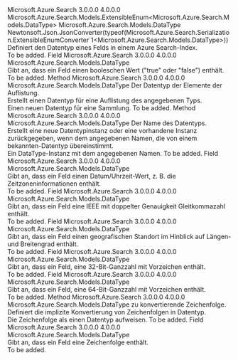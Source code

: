 <Type Name="DataType" FullName="Microsoft.Azure.Search.Models.DataType">
  <TypeSignature Language="C#" Value="public sealed class DataType : Microsoft.Azure.Search.Models.ExtensibleEnum&lt;Microsoft.Azure.Search.Models.DataType&gt;" />
  <TypeSignature Language="ILAsm" Value=".class public auto ansi sealed beforefieldinit DataType extends Microsoft.Azure.Search.Models.ExtensibleEnum`1&lt;class Microsoft.Azure.Search.Models.DataType&gt;" />
  <TypeSignature Language="DocId" Value="T:Microsoft.Azure.Search.Models.DataType" />
  <TypeSignature Language="VB.NET" Value="Public NotInheritable Class DataType&#xA;Inherits ExtensibleEnum(Of DataType)" />
  <TypeSignature Language="F#" Value="type DataType = class&#xA;    inherit ExtensibleEnum&lt;DataType&gt;" />
  <AssemblyInfo>
    <AssemblyName>Microsoft.Azure.Search</AssemblyName>
    <AssemblyVersion>3.0.0.0</AssemblyVersion>
    <AssemblyVersion>4.0.0.0</AssemblyVersion>
  </AssemblyInfo>
  <Base>
    <BaseTypeName>Microsoft.Azure.Search.Models.ExtensibleEnum&lt;Microsoft.Azure.Search.Models.DataType&gt;</BaseTypeName>
    <BaseTypeArguments>
      <BaseTypeArgument TypeParamName="T">Microsoft.Azure.Search.Models.DataType</BaseTypeArgument>
    </BaseTypeArguments>
  </Base>
  <Interfaces />
  <Attributes>
    <Attribute>
      <AttributeName>Newtonsoft.Json.JsonConverter(typeof(Microsoft.Azure.Search.Serialization.ExtensibleEnumConverter`1&lt;Microsoft.Azure.Search.Models.DataType&gt;))</AttributeName>
    </Attribute>
  </Attributes>
  <Docs>
    <summary>
            Definiert den Datentyp eines Felds in einem Azure Search-Index.
            </summary>
    <remarks>To be added.</remarks>
  </Docs>
  <Members>
    <Member MemberName="Boolean">
      <MemberSignature Language="C#" Value="public static readonly Microsoft.Azure.Search.Models.DataType Boolean;" />
      <MemberSignature Language="ILAsm" Value=".field public static initonly class Microsoft.Azure.Search.Models.DataType Boolean" />
      <MemberSignature Language="DocId" Value="F:Microsoft.Azure.Search.Models.DataType.Boolean" />
      <MemberSignature Language="VB.NET" Value="Public Shared ReadOnly Boolean As DataType " />
      <MemberSignature Language="F#" Value=" staticval mutable Boolean : Microsoft.Azure.Search.Models.DataType" Usage="Microsoft.Azure.Search.Models.DataType.Boolean" />
      <MemberType>Field</MemberType>
      <AssemblyInfo>
        <AssemblyName>Microsoft.Azure.Search</AssemblyName>
        <AssemblyVersion>3.0.0.0</AssemblyVersion>
        <AssemblyVersion>4.0.0.0</AssemblyVersion>
      </AssemblyInfo>
      <ReturnValue>
        <ReturnType>Microsoft.Azure.Search.Models.DataType</ReturnType>
      </ReturnValue>
      <Docs>
        <summary>
            Gibt an, dass ein Feld einen booleschen Wert ("true" oder "false") enthält.
            </summary>
        <remarks>To be added.</remarks>
      </Docs>
    </Member>
    <Member MemberName="Collection">
      <MemberSignature Language="C#" Value="public static Microsoft.Azure.Search.Models.DataType Collection (Microsoft.Azure.Search.Models.DataType elementType);" />
      <MemberSignature Language="ILAsm" Value=".method public static hidebysig class Microsoft.Azure.Search.Models.DataType Collection(class Microsoft.Azure.Search.Models.DataType elementType) cil managed" />
      <MemberSignature Language="DocId" Value="M:Microsoft.Azure.Search.Models.DataType.Collection(Microsoft.Azure.Search.Models.DataType)" />
      <MemberSignature Language="VB.NET" Value="Public Shared Function Collection (elementType As DataType) As DataType" />
      <MemberSignature Language="F#" Value="static member Collection : Microsoft.Azure.Search.Models.DataType -&gt; Microsoft.Azure.Search.Models.DataType" Usage="Microsoft.Azure.Search.Models.DataType.Collection elementType" />
      <MemberType>Method</MemberType>
      <AssemblyInfo>
        <AssemblyName>Microsoft.Azure.Search</AssemblyName>
        <AssemblyVersion>3.0.0.0</AssemblyVersion>
        <AssemblyVersion>4.0.0.0</AssemblyVersion>
      </AssemblyInfo>
      <ReturnValue>
        <ReturnType>Microsoft.Azure.Search.Models.DataType</ReturnType>
      </ReturnValue>
      <Parameters>
        <Parameter Name="elementType" Type="Microsoft.Azure.Search.Models.DataType" />
      </Parameters>
      <Docs>
        <param name="elementType">Der Datentyp der Elemente der Auflistung.</param>
        <summary>
            Erstellt einen Datentyp für eine Auflistung des angegebenen Typs.
            </summary>
        <returns>Einen neuen Datentyp für eine Sammlung.</returns>
        <remarks>To be added.</remarks>
      </Docs>
    </Member>
    <Member MemberName="Create">
      <MemberSignature Language="C#" Value="public static Microsoft.Azure.Search.Models.DataType Create (string name);" />
      <MemberSignature Language="ILAsm" Value=".method public static hidebysig class Microsoft.Azure.Search.Models.DataType Create(string name) cil managed" />
      <MemberSignature Language="DocId" Value="M:Microsoft.Azure.Search.Models.DataType.Create(System.String)" />
      <MemberSignature Language="VB.NET" Value="Public Shared Function Create (name As String) As DataType" />
      <MemberSignature Language="F#" Value="static member Create : string -&gt; Microsoft.Azure.Search.Models.DataType" Usage="Microsoft.Azure.Search.Models.DataType.Create name" />
      <MemberType>Method</MemberType>
      <AssemblyInfo>
        <AssemblyName>Microsoft.Azure.Search</AssemblyName>
        <AssemblyVersion>3.0.0.0</AssemblyVersion>
        <AssemblyVersion>4.0.0.0</AssemblyVersion>
      </AssemblyInfo>
      <ReturnValue>
        <ReturnType>Microsoft.Azure.Search.Models.DataType</ReturnType>
      </ReturnValue>
      <Parameters>
        <Parameter Name="name" Type="System.String" />
      </Parameters>
      <Docs>
        <param name="name">Der Name des Datentyps.</param>
        <summary>
            Erstellt eine neue Datentypinstanz oder eine vorhandene Instanz zurückgegeben, wenn dem angegebenen Namen, die von einem bekannten-Datentyp übereinstimmt.
            </summary>
        <returns>Ein DataType-Instanz mit dem angegebenen Namen.</returns>
        <remarks>To be added.</remarks>
      </Docs>
    </Member>
    <Member MemberName="DateTimeOffset">
      <MemberSignature Language="C#" Value="public static readonly Microsoft.Azure.Search.Models.DataType DateTimeOffset;" />
      <MemberSignature Language="ILAsm" Value=".field public static initonly class Microsoft.Azure.Search.Models.DataType DateTimeOffset" />
      <MemberSignature Language="DocId" Value="F:Microsoft.Azure.Search.Models.DataType.DateTimeOffset" />
      <MemberSignature Language="VB.NET" Value="Public Shared ReadOnly DateTimeOffset As DataType " />
      <MemberSignature Language="F#" Value=" staticval mutable DateTimeOffset : Microsoft.Azure.Search.Models.DataType" Usage="Microsoft.Azure.Search.Models.DataType.DateTimeOffset" />
      <MemberType>Field</MemberType>
      <AssemblyInfo>
        <AssemblyName>Microsoft.Azure.Search</AssemblyName>
        <AssemblyVersion>3.0.0.0</AssemblyVersion>
        <AssemblyVersion>4.0.0.0</AssemblyVersion>
      </AssemblyInfo>
      <ReturnValue>
        <ReturnType>Microsoft.Azure.Search.Models.DataType</ReturnType>
      </ReturnValue>
      <Docs>
        <summary>
            Gibt an, dass ein Feld einen Datum/Uhrzeit-Wert, z. B. die Zeitzoneninformationen enthält.
            </summary>
        <remarks>To be added.</remarks>
      </Docs>
    </Member>
    <Member MemberName="Double">
      <MemberSignature Language="C#" Value="public static readonly Microsoft.Azure.Search.Models.DataType Double;" />
      <MemberSignature Language="ILAsm" Value=".field public static initonly class Microsoft.Azure.Search.Models.DataType Double" />
      <MemberSignature Language="DocId" Value="F:Microsoft.Azure.Search.Models.DataType.Double" />
      <MemberSignature Language="VB.NET" Value="Public Shared ReadOnly Double As DataType " />
      <MemberSignature Language="F#" Value=" staticval mutable Double : Microsoft.Azure.Search.Models.DataType" Usage="Microsoft.Azure.Search.Models.DataType.Double" />
      <MemberType>Field</MemberType>
      <AssemblyInfo>
        <AssemblyName>Microsoft.Azure.Search</AssemblyName>
        <AssemblyVersion>3.0.0.0</AssemblyVersion>
        <AssemblyVersion>4.0.0.0</AssemblyVersion>
      </AssemblyInfo>
      <ReturnValue>
        <ReturnType>Microsoft.Azure.Search.Models.DataType</ReturnType>
      </ReturnValue>
      <Docs>
        <summary>
            Gibt an, dass ein Feld eine IEEE mit doppelter Genauigkeit Gleitkommazahl enthält.
            </summary>
        <remarks>To be added.</remarks>
      </Docs>
    </Member>
    <Member MemberName="GeographyPoint">
      <MemberSignature Language="C#" Value="public static readonly Microsoft.Azure.Search.Models.DataType GeographyPoint;" />
      <MemberSignature Language="ILAsm" Value=".field public static initonly class Microsoft.Azure.Search.Models.DataType GeographyPoint" />
      <MemberSignature Language="DocId" Value="F:Microsoft.Azure.Search.Models.DataType.GeographyPoint" />
      <MemberSignature Language="VB.NET" Value="Public Shared ReadOnly GeographyPoint As DataType " />
      <MemberSignature Language="F#" Value=" staticval mutable GeographyPoint : Microsoft.Azure.Search.Models.DataType" Usage="Microsoft.Azure.Search.Models.DataType.GeographyPoint" />
      <MemberType>Field</MemberType>
      <AssemblyInfo>
        <AssemblyName>Microsoft.Azure.Search</AssemblyName>
        <AssemblyVersion>3.0.0.0</AssemblyVersion>
        <AssemblyVersion>4.0.0.0</AssemblyVersion>
      </AssemblyInfo>
      <ReturnValue>
        <ReturnType>Microsoft.Azure.Search.Models.DataType</ReturnType>
      </ReturnValue>
      <Docs>
        <summary>
            Gibt an, dass ein Feld einen geografischen Standort im Hinblick auf Längen- und Breitengrad enthält.
            </summary>
        <remarks>To be added.</remarks>
      </Docs>
    </Member>
    <Member MemberName="Int32">
      <MemberSignature Language="C#" Value="public static readonly Microsoft.Azure.Search.Models.DataType Int32;" />
      <MemberSignature Language="ILAsm" Value=".field public static initonly class Microsoft.Azure.Search.Models.DataType Int32" />
      <MemberSignature Language="DocId" Value="F:Microsoft.Azure.Search.Models.DataType.Int32" />
      <MemberSignature Language="VB.NET" Value="Public Shared ReadOnly Int32 As DataType " />
      <MemberSignature Language="F#" Value=" staticval mutable Int32 : Microsoft.Azure.Search.Models.DataType" Usage="Microsoft.Azure.Search.Models.DataType.Int32" />
      <MemberType>Field</MemberType>
      <AssemblyInfo>
        <AssemblyName>Microsoft.Azure.Search</AssemblyName>
        <AssemblyVersion>3.0.0.0</AssemblyVersion>
        <AssemblyVersion>4.0.0.0</AssemblyVersion>
      </AssemblyInfo>
      <ReturnValue>
        <ReturnType>Microsoft.Azure.Search.Models.DataType</ReturnType>
      </ReturnValue>
      <Docs>
        <summary>
            Gibt an, dass ein Feld, eine 32-Bit-Ganzzahl mit Vorzeichen enthält.
            </summary>
        <remarks>To be added.</remarks>
      </Docs>
    </Member>
    <Member MemberName="Int64">
      <MemberSignature Language="C#" Value="public static readonly Microsoft.Azure.Search.Models.DataType Int64;" />
      <MemberSignature Language="ILAsm" Value=".field public static initonly class Microsoft.Azure.Search.Models.DataType Int64" />
      <MemberSignature Language="DocId" Value="F:Microsoft.Azure.Search.Models.DataType.Int64" />
      <MemberSignature Language="VB.NET" Value="Public Shared ReadOnly Int64 As DataType " />
      <MemberSignature Language="F#" Value=" staticval mutable Int64 : Microsoft.Azure.Search.Models.DataType" Usage="Microsoft.Azure.Search.Models.DataType.Int64" />
      <MemberType>Field</MemberType>
      <AssemblyInfo>
        <AssemblyName>Microsoft.Azure.Search</AssemblyName>
        <AssemblyVersion>3.0.0.0</AssemblyVersion>
        <AssemblyVersion>4.0.0.0</AssemblyVersion>
      </AssemblyInfo>
      <ReturnValue>
        <ReturnType>Microsoft.Azure.Search.Models.DataType</ReturnType>
      </ReturnValue>
      <Docs>
        <summary>
            Gibt an, dass ein Feld, eine 64-Bit-Ganzzahl mit Vorzeichen enthält.
            </summary>
        <remarks>To be added.</remarks>
      </Docs>
    </Member>
    <Member MemberName="op_Implicit">
      <MemberSignature Language="C#" Value="public static implicit operator Microsoft.Azure.Search.Models.DataType (string name);" />
      <MemberSignature Language="ILAsm" Value=".method public static hidebysig specialname class Microsoft.Azure.Search.Models.DataType op_Implicit(string name) cil managed" />
      <MemberSignature Language="DocId" Value="M:Microsoft.Azure.Search.Models.DataType.op_Implicit(System.String)~Microsoft.Azure.Search.Models.DataType" />
      <MemberSignature Language="VB.NET" Value="Public Shared Widening Operator CType (name As String) As DataType" />
      <MemberSignature Language="F#" Value="static member op_Implicit : string -&gt; Microsoft.Azure.Search.Models.DataType" Usage="Microsoft.Azure.Search.Models.DataType.op_Implicit name" />
      <MemberType>Method</MemberType>
      <AssemblyInfo>
        <AssemblyName>Microsoft.Azure.Search</AssemblyName>
        <AssemblyVersion>3.0.0.0</AssemblyVersion>
        <AssemblyVersion>4.0.0.0</AssemblyVersion>
      </AssemblyInfo>
      <ReturnValue>
        <ReturnType>Microsoft.Azure.Search.Models.DataType</ReturnType>
      </ReturnValue>
      <Parameters>
        <Parameter Name="name" Type="System.String" />
      </Parameters>
      <Docs>
        <param name="name">zu konvertierende Zeichenfolge.</param>
        <summary>
            Definiert die implizite Konvertierung von Zeichenfolgen in Datentyp.
            </summary>
        <returns>Die Zeichenfolge als einen Datentyp aufweisen.</returns>
        <remarks>To be added.</remarks>
      </Docs>
    </Member>
    <Member MemberName="String">
      <MemberSignature Language="C#" Value="public static readonly Microsoft.Azure.Search.Models.DataType String;" />
      <MemberSignature Language="ILAsm" Value=".field public static initonly class Microsoft.Azure.Search.Models.DataType String" />
      <MemberSignature Language="DocId" Value="F:Microsoft.Azure.Search.Models.DataType.String" />
      <MemberSignature Language="VB.NET" Value="Public Shared ReadOnly String As DataType " />
      <MemberSignature Language="F#" Value=" staticval mutable String : Microsoft.Azure.Search.Models.DataType" Usage="Microsoft.Azure.Search.Models.DataType.String" />
      <MemberType>Field</MemberType>
      <AssemblyInfo>
        <AssemblyName>Microsoft.Azure.Search</AssemblyName>
        <AssemblyVersion>3.0.0.0</AssemblyVersion>
        <AssemblyVersion>4.0.0.0</AssemblyVersion>
      </AssemblyInfo>
      <ReturnValue>
        <ReturnType>Microsoft.Azure.Search.Models.DataType</ReturnType>
      </ReturnValue>
      <Docs>
        <summary>
            Gibt an, dass ein Feld eine Zeichenfolge enthält.
            </summary>
        <remarks>To be added.</remarks>
      </Docs>
    </Member>
  </Members>
</Type>